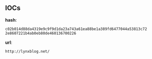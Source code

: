 
## IOCs

__hash__:

```text
c02b014d88da4319e9c9f9d1da23a743a61ea88be1a389fd6477044a53813c72
2e8607221b4ab0eb80de460136700226
```
__url__:

```text
http://lynxblog.net/
```